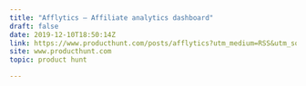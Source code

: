 ```yaml
---
title: "Afflytics — Affiliate analytics dashboard"
draft: false
date: 2019-12-10T18:50:14Z
link: https://www.producthunt.com/posts/afflytics?utm_medium=RSS&utm_source=hune
site: www.producthunt.com
topic: product hunt  

---
```

